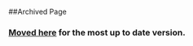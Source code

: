 ##Archived Page

### [Moved here](https://github.com/frappe/erpnext/wiki/Community-Developed-Custom-Scripts) for the most up to date version.
